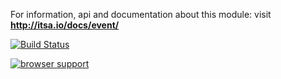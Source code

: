 For information, api and documentation about this module: visit <b><a href="http://itsa.io/docs/event/">http://itsa.io/docs/event/</a></b>

[![Build Status](https://travis-ci.org/itsa/event.svg?branch=master)](https://travis-ci.org/itsa/event)

[![browser support](https://ci.testling.com/itsa/event.png)](https://ci.testling.com/itsa/event)